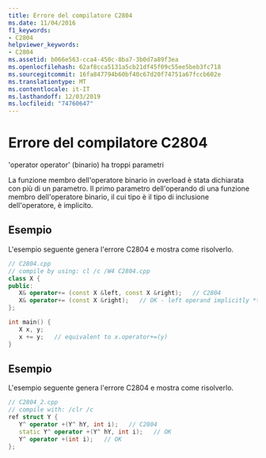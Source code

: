 ```yaml
---
title: Errore del compilatore C2804
ms.date: 11/04/2016
f1_keywords:
- C2804
helpviewer_keywords:
- C2804
ms.assetid: b066e563-cca4-450c-8ba7-3b0d7a89f3ea
ms.openlocfilehash: 62af8cca5131a5cb21df45f09c55ee5beb3fc718
ms.sourcegitcommit: 16fa847794b60bf40c67d20f74751a67fccb602e
ms.translationtype: MT
ms.contentlocale: it-IT
ms.lasthandoff: 12/03/2019
ms.locfileid: "74760647"
---
```

# <a name="compiler-error-c2804"></a>Errore del compilatore C2804

'operator operator' (binario) ha troppi parametri

La funzione membro dell'operatore binario in overload è stata dichiarata con più di un parametro. Il primo parametro dell'operando di una funzione membro dell'operatore binario, il cui tipo è il tipo di inclusione dell'operatore, è implicito.

## <a name="example"></a>Esempio

L'esempio seguente genera l'errore C2804 e mostra come risolverlo.

```cpp
// C2804.cpp
// compile by using: cl /c /W4 C2804.cpp
class X {
public:
   X& operator+= (const X &left, const X &right);   // C2804
   X& operator+= (const X &right);   // OK - left operand implicitly *this
};

int main() {
   X x, y;
   x += y;   // equivalent to x.operator+=(y)
}
```

## <a name="example"></a>Esempio

L'esempio seguente genera l'errore C2804 e mostra come risolverlo.

```cpp
// C2804_2.cpp
// compile with: /clr /c
ref struct Y {
   Y^ operator +(Y^ hY, int i);   // C2804
   static Y^ operator +(Y^ hY, int i);   // OK
   Y^ operator +(int i);   // OK
};
```
